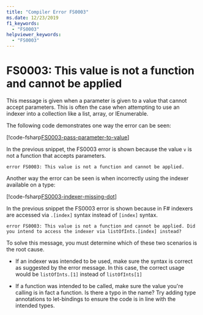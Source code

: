 ```yaml
---
title: "Compiler Error FS0003"
ms.date: 12/23/2019
f1_keywords:
  - "FS0003"
helpviewer_keywords:
  - "FS0003"
---
```


# FS0003: This value is not a function and cannot be applied

This message is given when a parameter is given to a value that cannot accept parameters.  This is often the case when attempting to use an indexer into a collection like a list, array, or IEnumerable.

The following code demonstrates one way the error can be seen:

[!code-fsharp[FS0003-pass-parameter-to-value](~/samples/snippets/fsharp/compiler-messages/fs0003.fs#2-4)]

In the previous snippet, the FS0003 error is shown because the value `v` is not a function that accepts parameters.

```text
error FS0003: This value is not a function and cannot be applied.
```

Another way the error can be seen is when incorrectly using the indexer available on a type:

[!code-fsharp[FS0003-indexer-missing-dot](~/samples/snippets/fsharp/compiler-messages/fs0003.fs#7-8)]

In the previous snippet the FS0003 error is shown because in F# indexers are accessed via `.[index]` syntax instead of `[index]` syntax.

```text
error FS0003: This value is not a function and cannot be applied. Did you intend to access the indexer via listOfInts.[index] instead?
```

To solve this message, you must determine which of these two scenarios is the root cause.

- If an indexer was intended to be used, make sure the syntax is correct as suggested by the error message. In this case, the correct usage would be `listOfInts.[1]` instead of `listOfInts[1]`

- If a function was intended to be called, make sure the value you're calling is in fact a function. Is there a typo in the name? Try adding type annotations to let-bindings to ensure the code is in line with the intended types.
